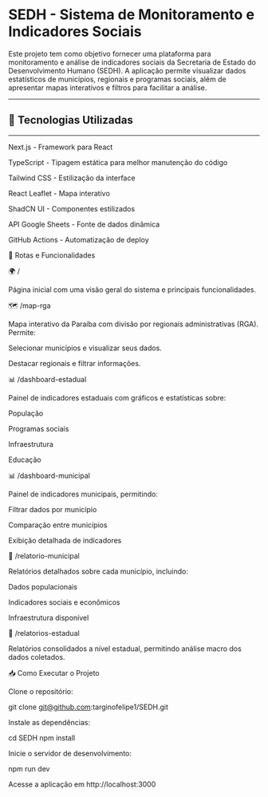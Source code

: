 # SEDH - Sistema de Monitoramento e Indicadores Sociais

Este projeto tem como objetivo fornecer uma plataforma para monitoramento e análise de indicadores sociais da Secretaria de Estado do Desenvolvimento Humano (SEDH). A aplicação permite visualizar dados estatísticos de municípios, regionais e programas sociais, além de apresentar mapas interativos e filtros para facilitar a análise.

---

## 📌 Tecnologias Utilizadas

---


Next.js - Framework para React

TypeScript - Tipagem estática para melhor manutenção do código

Tailwind CSS - Estilização da interface

React Leaflet - Mapa interativo

ShadCN UI - Componentes estilizados

API Google Sheets - Fonte de dados dinâmica

GitHub Actions - Automatização de deploy

🔗 Rotas e Funcionalidades

🌍 /

Página inicial com uma visão geral do sistema e principais funcionalidades.

🗺️ /map-rga

Mapa interativo da Paraíba com divisão por regionais administrativas (RGA). Permite:

Selecionar municípios e visualizar seus dados.

Destacar regionais e filtrar informações.

📊 /dashboard-estadual

Painel de indicadores estaduais com gráficos e estatísticas sobre:

População

Programas sociais

Infraestrutura

Educação

📊 /dashboard-municipal

Painel de indicadores municipais, permitindo:

Filtrar dados por município

Comparação entre municípios

Exibição detalhada de indicadores

📑 /relatorio-municipal

Relatórios detalhados sobre cada município, incluindo:

Dados populacionais

Indicadores sociais e econômicos

Infraestrutura disponível

📑 /relatorios-estadual

Relatórios consolidados a nível estadual, permitindo análise macro dos dados coletados.

📥 Como Executar o Projeto

Clone o repositório:

git clone git@github.com:targinofelipe1/SEDH.git

Instale as dependências:

cd SEDH
npm install

Inicie o servidor de desenvolvimento:

npm run dev

Acesse a aplicação em http://localhost:3000
